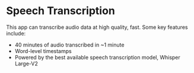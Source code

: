 # Speech Transcription

This app can transcribe audio data at high quality, fast. Some key features include:
- 40 minutes of audio transcribed in ~1 minute
- Word-level timestamps
- Powered by the best available speech transcription model, Whisper Large-V2